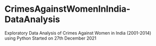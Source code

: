 # CrimesAgainstWomenInIndia-DataAnalysis
Exploratory Data Analysis of Crimes Against Women in India (2001-2014) using Python
Started on 27th December 2021
